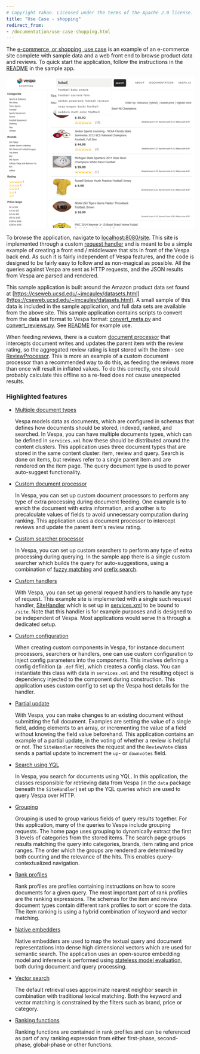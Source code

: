 ```yaml
---
# Copyright Yahoo. Licensed under the terms of the Apache 2.0 license. See LICENSE in the project root.
title: "Use Case - shopping"
redirect_from:
- /documentation/use-case-shopping.html
---
```


The [e-commerce, or shopping, use case](https://github.com/vespa-engine/sample-apps/tree/master/use-case-shopping)
is an example of an e-commerce site complete with sample data and a web front
end to browse product data and reviews. To quick start the application, follow
the instructions in the
[README](https://github.com/vespa-engine/sample-apps/blob/master/use-case-shopping/README.md)
in the sample app.

<img src="/assets/img/shopping-1.png" alt="Shopping sample app screenshot" width="700" height="auto"/>

To browse the application, navigate to
<a href="http://localhost:8080/site" data-proofer-ignore>localhost:8080/site</a>.
This site is implemented through a custom [request handler](jdisc/developing-request-handlers.html)
and is meant to be a simple example of creating a front end / middleware that
sits in front of the Vespa back end. As such it is fairly independent of Vespa
features, and the code is designed to be fairly easy to follow and as
non-magical as possible. All the queries against Vespa are sent as HTTP
requests, and the JSON results from Vespa are parsed and rendered.

This sample application is built around the Amazon product data set found at
[https://cseweb.ucsd.edu/~jmcauley/datasets.html](https://cseweb.ucsd.edu/~jmcauley/datasets.html).
A small sample of this data is included in the sample application, and full
data sets are available from the above site. This sample application contains
scripts to convert from the data set format to Vespa format:
[convert_meta.py](https://github.com/vespa-engine/sample-apps/blob/master/use-case-shopping/convert_meta.py) and
[convert_reviews.py](https://github.com/vespa-engine/sample-apps/blob/master/use-case-shopping/convert_reviews.py).
See [README](https://github.com/vespa-engine/sample-apps/tree/master/use-case-shopping#readme) for example use.

When feeding reviews, there is a custom [document processor](document-processing.html)
that intercepts document writes and updates the parent item with the review rating,
so the aggregated review rating is kept stored with the item -
see [ReviewProcessor](https://github.com/vespa-engine/sample-apps/blob/master/use-case-shopping/src/main/java/ai/vespa/example/shopping/ReviewProcessor.java).
This is more an example of a custom document processor than a recommended way to do this,
as feeding the reviews more than once will result in inflated values.
To do this correctly, one should probably calculate this offline so a re-feed does not cause unexpected results.



### Highlighted features

* [Multiple document types](schemas.html)

    Vespa models data as documents, which are configured in schemas
    that defines how documents should be stored, indexed, ranked, and searched.
    In Vespa, you can have multiple documents types, which can be defined in
    `services.xml` how these should be distributed around the content clusters.
    This application uses three document types that are stored in the same
    content cluster: item, review and query. Search is done on items, but reviews
    refer to a single parent item and are rendered on the item page. The query
    document type is used to power auto-suggest functionality.

* [Custom document processor](document-processing.html)

    In Vespa, you can set up custom document processors to perform any type of
    extra processing during document feeding. One example is to enrich the
    document with extra information, and another is to precalculate values of
    fields to avoid unnecessary computation during ranking. This application
    uses a document processor to intercept reviews and update the parent item's
    review rating.

* [Custom searcher processor](searcher-development.html)

    In Vespa, you can set up custom searchers to perform any type of
    extra processing during querying.
    In the sample app there is a single custom searcher which builds the query for auto-suggestions,
    using a combination of [fuzzy matching](reference/query-language-reference.html#fuzzy)
    and [prefix search](text-matching.html#prefix-match).

* [Custom handlers](jdisc/developing-request-handlers.html)

    With Vespa, you can set up general request handlers to handle any type of request.
    This example site is implemented with a single such request handler,
    [SiteHandler](https://github.com/vespa-engine/sample-apps/blob/master/use-case-shopping/src/main/java/ai/vespa/example/shopping/site/SiteHandler.java)
    which is set up in
    [services.xml](https://github.com/vespa-engine/sample-apps/blob/master/use-case-shopping/src/main/application/services.xml)
    to be bound to `/site`.
    Note that this handler is for example purposes and is designed to be independent of Vespa.
    Most applications would serve this through a dedicated setup.

* [Custom configuration](configuring-components.html)

    When creating custom components in Vespa, for instance document processors,
    searchers or handlers, one can use custom configuration to inject config
    parameters into the components. This involves defining a config definition
    (a `.def` file), which creates a config class. You can instantiate this
    class with data in `services.xml` and the resulting object is dependency
    injected to the component during construction. This application uses custom
    config to set up the Vespa host details for the handler.

* [Partial update](reference/document-json-format.html#update)

    With Vespa, you can make changes to an existing document without submitting
    the full document. Examples are setting the value of a single field, adding
    elements to an array, or incrementing the value of a field without knowing
    the field value beforehand. This application contains an example of a
    partial update, in the voting of whether a review is helpful or not.  The
    `SiteHandler` receives the request and the `ReviewVote` class sends a
    partial update to increment the `up`- or `downvotes` field.

* [Search using YQL](query-language.html)

    In Vespa, you search for documents using YQL. In this application, the
    classes responsible for retrieving data from Vespa (in the `data` package
    beneath the `SiteHandler`) set up the YQL queries which are used to query
    Vespa over HTTP.

* [Grouping](grouping.html)

    Grouping is used to group various fields of query results together.  For
    this application, many of the queries to Vespa include grouping requests.
    The home page uses grouping to dynamically extract the first 3 levels of
    categories from the stored items. The search page groups results matching
    the query into categories, brands, item rating and price ranges. The order
    which the groups are rendered are determined by both counting and the
    relevance of the hits. This enables query-contextualized navigation. 

* [Rank profiles](ranking.html)

    Rank profiles are profiles containing instructions on how to score
    documents for a given query. The most important part of rank profiles are
    the ranking expressions. The schemas for the item and review
    document types contain different rank profiles to sort or score the
    data. The item ranking is using a hybrid combination of keyword and vector matching.

* [Native embedders](embedding.html)

    Native embedders are used to map the textual query and document representations 
    into dense high dimensional vectors which are used for semantic search. The application
    uses an open-source embedding model and inference is performed using 
    [stateless model evaluation](stateless-model-evaluation.html), both during
    document and query processing. 

* [Vector search](nearest-neighbor-search.html)

    The default retrieval uses approximate nearest neighbor search in combination with traditional
    lexical matching. Both the keyword and vector matching is constrained by the filters such as brand, price or
    category. 

* [Ranking functions](reference/schema-reference.html#function-rank)

    Ranking functions are contained in rank profiles and can be referenced
    as part of any ranking expression from either first-phase, second-phase, global-phase or
    other functions.
